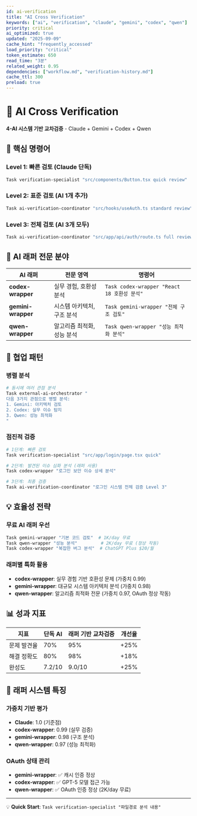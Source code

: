 ```yaml
---
id: ai-verification
title: "AI Cross Verification"
keywords: ["ai", "verification", "claude", "gemini", "codex", "qwen"]
priority: critical
ai_optimized: true
updated: "2025-09-09"
cache_hint: "frequently_accessed"
load_priority: "critical"
token_estimate: 650
read_time: "3분"
related_weight: 0.95
dependencies: ["workflow.md", "verification-history.md"]
cache_ttl: 300
preload: true
---
```


# 🤖 AI Cross Verification

**4-AI 시스템 기반 교차검증** - Claude + Gemini + Codex + Qwen

## 🎯 핵심 명령어

### Level 1: 빠른 검토 (Claude 단독)
```bash
Task verification-specialist "src/components/Button.tsx quick review"
```

### Level 2: 표준 검토 (AI 1개 추가)
```bash
Task ai-verification-coordinator "src/hooks/useAuth.ts standard review"
```

### Level 3: 전체 검토 (AI 3개 모두)
```bash
Task ai-verification-coordinator "src/app/api/auth/route.ts full review"
```

## 🤖 AI 래퍼 전문 분야

| AI 래퍼 | 전문 영역 | 명령어 |
|---------|-----------|---------|
| **codex-wrapper** | 실무 경험, 호환성 분석 | `Task codex-wrapper "React 18 호환성 분석"` |
| **gemini-wrapper** | 시스템 아키텍처, 구조 분석 | `Task gemini-wrapper "전체 구조 검토"` |
| **qwen-wrapper** | 알고리즘 최적화, 성능 분석 | `Task qwen-wrapper "성능 최적화 분석"`|

## 🔄 협업 패턴

### 병렬 분석
```bash
# 동시에 여러 관점 분석
Task external-ai-orchestrator "
다음 3가지 관점으로 병렬 분석:
1. Gemini: 아키텍처 검토
2. Codex: 실무 이슈 탐지  
3. Qwen: 성능 최적화
"
```

### 점진적 검증
```bash
# 1단계: 빠른 검토
Task verification-specialist "src/app/login/page.tsx quick"

# 2단계: 발견된 이슈 심화 분석 (래퍼 사용)
Task codex-wrapper "로그인 보안 이슈 상세 분석"

# 3단계: 최종 검증
Task ai-verification-coordinator "로그인 시스템 전체 검증 Level 3"
```

## 💡 효율성 전략

### 무료 AI 래퍼 우선
```bash
Task gemini-wrapper "기본 코드 검토"  # 1K/day 무료
Task qwen-wrapper "성능 분석"         # 2K/day 무료 (정상 작동)
Task codex-wrapper "복잡한 버그 분석"  # ChatGPT Plus $20/월
```

### 래퍼별 특화 활용
- **codex-wrapper**: 실무 경험 기반 호환성 문제 (가중치 0.99)
- **gemini-wrapper**: 대규모 시스템 아키텍처 분석 (가중치 0.98)  
- **qwen-wrapper**: 알고리즘 최적화 전문 (가중치 0.97, OAuth 정상 작동)

## 📊 성과 지표

| 지표 | 단독 AI | 래퍼 기반 교차검증 | 개선율 |
|------|---------|-------------------|--------|
| 문제 발견율 | 70% | 95% | +25% |
| 해결 정확도 | 80% | 98% | +18% |
| 완성도 | 7.2/10 | 9.0/10 | +25% |

## 🔧 래퍼 시스템 특징

### 가중치 기반 평가
- **Claude**: 1.0 (기준점)
- **codex-wrapper**: 0.99 (실무 검증)
- **gemini-wrapper**: 0.98 (구조 분석)
- **qwen-wrapper**: 0.97 (성능 최적화)

### OAuth 상태 관리
- **gemini-wrapper**: ✅ 캐시 인증 정상
- **codex-wrapper**: ✅ GPT-5 모델 접근 가능
- **qwen-wrapper**: ✅ OAuth 인증 정상 (2K/day 무료)

---

💡 **Quick Start**: `Task verification-specialist "파일경로 분석 내용"`